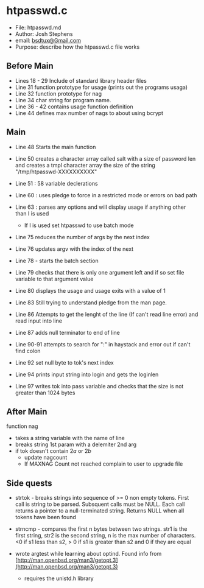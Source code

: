# htpasswd.c
- File: htpasswd.md
- Author: Josh Stephens
- email: bsdtux@Gmail.com
- Purpose: describe how the htpasswd.c file works

## Before Main
- Lines 18 - 29 Include of standard library header files
- Line 31 function prototype for usage (prints out the programs usaga)
- Line 32 function prototype for nag
- Line 34 char string for program name. 
- Line 36 - 42 contains usage function definition
- Line 44 defines max number of nags to about using bcrypt

## Main
- Line 48 Starts the main function
- Line 50 creates a character array called salt with a size of password len and creates a tmpl character array the size of the string "/tmp/htpasswd-XXXXXXXXXX"

- Line 51 : 58 variable declerations
- Line 60 : uses pledge to force in a restricted mode or errors on bad path 
- Line 63 : parses any options and will display usage if anything other than I is used
    - If I is used set htpasswd to use batch mode

- Line 75 reduces the number of args by the next index
- Line 76 updates argv with the index of the next 

- Line 78 - starts the batch section 
- Line 79 checks that there is only one argument left and if so set file variable to that argument value
- Line 80 displays the usage and usage exits with a value of 1
- Line 83 Still trying to understand pledge from the man page.

- Line 86 Attempts to get the lenght of the line (If can't read line error) and read input into line
- Line 87 adds null terminator to end of line

- Line 90-91 attempts to search for ":" in haystack and error out if can't find colon

- Line 92 set null  byte to tok's next index

- Line 94 prints input string into login and gets the loginlen

- Line 97 writes tok into pass variable and checks that the size is not greater than 1024 bytes

## After Main
function nag 
- takes a string variable with the name of line
- breaks string 1st param with a delemiter 2nd arg
- if tok doesn't contain $2a$ or $2b$ 
    - update nagcount 
    - If MAXNAG Count not reached complain to user to upgrade file

## Side quests 
- strtok - breaks strings into sequence of >= 0 non empty tokens. First call is string to be parsed. Subsquent calls must be NULL. Each call returns a pointer to a null-terminated string. Returns NULL 
when all tokens have been found

- strncmp - compares the first n bytes between two strings. str1 is the first string, str2 is the second string, n is the max number of characters. <0 if s1 less than s2, > 0 if s1 is greater than s2 and 0 if they are equal

- wrote argtest while learning about optind. Found info from [http://man.openbsd.org/man3/getopt.3](http://man.openbsd.org/man3/getopt.3)
    - requires the unistd.h library
